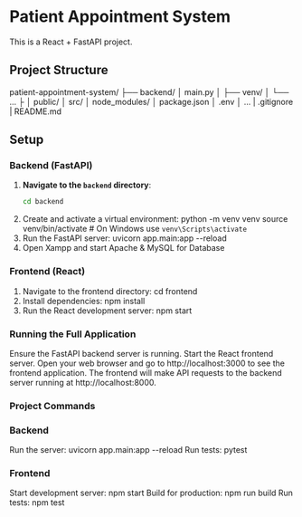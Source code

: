 # Patient Appointment System

This is a React + FastAPI project.

## Project Structure
patient-appointment-system/
├── backend/
│ main.py
│ ├── venv/
│ └── ...
├
│ public/
│ src/
│ node_modules/
│ package.json
│ .env
│ ...
| .gitignore
| README.md

## Setup

### Backend (FastAPI)
1. **Navigate to the `backend` directory**:
   ```sh
   cd backend
2. Create and activate a virtual environment:
    python -m venv venv
    source venv/bin/activate  # On Windows use `venv\Scripts\activate`
3. Run the FastAPI server:
    uvicorn app.main:app --reload
4. Open Xampp and start Apache & MySQL for Database

### Frontend (React)
1. Navigate to the frontend directory:
    cd frontend
2. Install dependencies:
    npm install
3. Run the React development server:
    npm start

### Running the Full Application
Ensure the FastAPI backend server is running.
Start the React frontend server.
Open your web browser and go to http://localhost:3000 to see the frontend application. The frontend will make API requests to the backend server running at http://localhost:8000.

### Project Commands
### Backend
Run the server: uvicorn app.main:app --reload
Run tests: pytest

### Frontend
Start development server: npm start
Build for production: npm run build
Run tests: npm test
